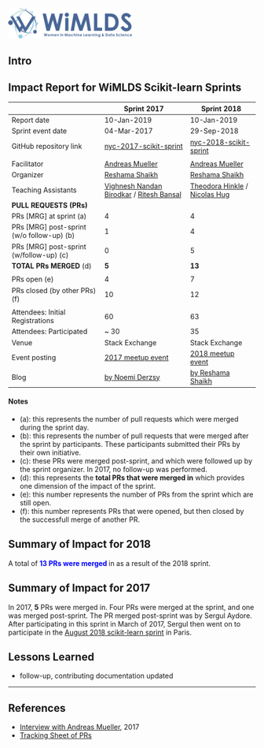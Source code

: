 
<p float="left">
  <img src="../assets/images/blue_logo_full.png" width="50%" height="50%" style="border:0px;margin:0px">
</p>
<p>
</p>


## Intro



## Impact Report for WiMLDS Scikit-learn Sprints


|                                       | Sprint 2017   | Sprint 2018   |
|---------------------------------------|---------------|---------------|
| Report date                           | 10-Jan-2019   | 10-Jan-2019   |
| Sprint event date                     | 04-Mar-2017   | 29-Sep-2018   |
| GitHub repository link                | [nyc-2017-scikit-sprint](https://github.com/WiMLDS/nyc-2017-scikit-sprint)| [nyc-2018-scikit-sprint](https://github.com/WiMLDS/nyc-2018-scikit-sprint)     |
|                                       |               |           |
| Facilitator    | [Andreas Mueller](https://twitter.com/amuellerml)   |[Andreas Mueller](https://twitter.com/amuellerml)          |
| Organizer      | [Reshama Shaikh](https://twitter.com/reshamas)   | [Reshama Shaikh](https://twitter.com/reshamas)              |
| Teaching Assistants                   | [Vighnesh Nandan Birodkar](https://www.linkedin.com/in/vighnesh-birodkar-71b7818/) / [Ritesh Bansal](https://www.linkedin.com/in/ritesh-bansal/) | [Theodora Hinkle](https://www.linkedin.com/in/theodora-hinkle-5b80a238/) / [Nicolas Hug](https://www.linkedin.com/in/nicolas-hug/) |
| **PULL REQUESTS (PRs)**                                      |               |           |
| PRs [MRG] at sprint (a)                  | 4                                                                                                                                                  | 4                                                                                                                                    |
| PRs [MRG] post-sprint (w/o follow-up) (b)| 1                                                                                                                                                  | 4                                                                                                                                    |
| PRs [MRG] post-sprint (w/follow-up) (c)   | 0                                                                                                                                                  | 5                                                                                                                                    |
| **TOTAL PRs MERGED** (d)                |   **5** |   **13**        |
|                                      |      |         |                                                                       
| PRs open  (e)                           | 4    | 7       |
| PRs closed (by other PRs) (f)           | 10   | 12      |  
|                                      |      |         |   
| Attendees:  Initial Registrations    | 60   | 63      |                                                                                   
| Attendees:  Participated             | ~ 30 | 35      | 
| Venue                                | Stack Exchange  | Stack Exchange    |
| Event posting                         | [2017 meetup event]() | [2018 meetup event]() |
| Blog                                  | [by Noemi Derzsy](http://wimlds.org/noemi-derzsy-scikit-learn-sprint/)  | [by Reshama Shaikh](https://reshamas.github.io/highlights-from-the-2018-NYC-WiMLDS-scikit-sprint/)  |

#### Notes
- (a):  this represents the number of pull requests which were merged during the sprint day.
- (b):  this represents the number of pull requests that were merged after the sprint by participants.  These participants submitted their PRs by their own initiative.
- (c):  these PRs were merged post-sprint, and which were followed up by the sprint organizer.  In 2017, no follow-up was performed.  
- (d):  this represents the **total PRs that were merged in** which provides one dimension of the impact of the sprint.
- (e):  this number represents the number of PRs from the sprint which are still open.
- (f):  this number represents PRs that were opened, but then closed by the successfull merge of another PR.  


## Summary of Impact for 2018
A total of <a style="color:blue"><b>13 PRs were merged </b> </a> in as a result of the 2018 sprint. 


## Summary of Impact for 2017
In 2017, **5** PRs were merged in.  Four PRs were merged at the sprint, and one was merged post-sprint.  The PR merged post-sprint was by Sergul Aydore.  After participating in this sprint in March of 2017, Sergul then went on to participate in the [August 2018 scikit-learn sprint](http://gael-varoquaux.info/programming/sprint-on-scikit-learn-in-paris-and-austin.html) in Paris.  

## Lessons Learned
- follow-up, contributing documentation updated




---
## References
- [Interview with Andreas Mueller](http://mlconf.com/interview-andreas-muller-lecturer-columbia-university-core-contributor-scikit-learn-reshama-shaikh/), 2017
- [Tracking Sheet of PRs](https://docs.google.com/spreadsheets/d/1hG_jmvib6zy3exdLUF_grb4ix5YaFpcwuKtRRYaoBPM/edit?usp=sharing)
